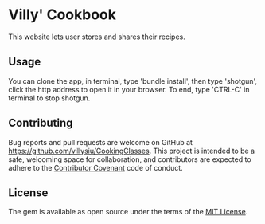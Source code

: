 # Villy' Cookbook

This website lets user stores and shares their recipes. 

## Usage

You can clone the app, 
in terminal, type 'bundle install', then type 'shotgun',
click the http address to open it in your browser.
To end, type 'CTRL-C' in terminal to stop shotgun.

## Contributing

Bug reports and pull requests are welcome on GitHub at https://github.com/villysiu/CookingClasses. This project is intended to be a safe, welcoming space for collaboration, and contributors are expected to adhere to the [Contributor Covenant](http://contributor-covenant.org) code of conduct.


## License

The gem is available as open source under the terms of the [MIT License](http://opensource.org/licenses/MIT).

